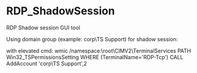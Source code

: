 # RDP_ShadowSession
RDP Shadow session GUI tool

Using domain group (example: corp\TS Support) for shadow session:

with elevated cmd:
wmic /namespace:\\root\CIMV2\TerminalServices PATH Win32_TSPermissionsSetting WHERE (TerminalName='RDP-Tcp') CALL AddAccount 'corp\TS Support',2